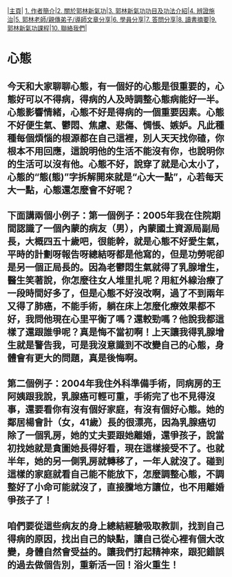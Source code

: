 |[主頁](/README.md)| [1. 作者簡介](/a10.md)|[2. 關於郭林新氣功](/a1.md)|[3. 郭林新氣功功目及功法介紹](/a2.md)|[4. 辨證施治](/a3.md)|[5. 郭林老師/親傳弟子/導師文章分享](/a5.md)|[6. 學員分享](/a6.md)|[7. 答問分享](/a7.md)|[8. 讀書摘要](/a4.md)|[9. 郭林新氣功課程](/郭林新氣功課程.md)|[10. 聯絡我們](/a9.md)|

# 心態 

## 今天和大家聊聊心態，有一個好的心態是很重要的，心態好可以不得病，得病的人及時調整心態病能好一半。心態影響情緒，心態不好是得病的一個重要因素。心態不好便生氣、鬱悶、焦慮、悲傷、惆悵、嫉妒。凡此種種每個煩惱的根源都在自己這裡，別人天天找你碴，你根本不用回應，這說明他的生活不能沒有你，也說明你的生活可以沒有他。心態不好，說穿了就是心太小了，心態的“態(態)”字拆解開來就是“心大一點”，心若每天大一點，心態還怎麼會不好呢？

## 下面講兩個小例子：第一個例子：2005年我在住院期間認識了一個內蒙的病友（男），內蒙國土資源局副局長，大概四五十歲吧，很能幹，就是心態不好愛生氣，平時的計劃呀報告呀總結呀都是他寫的，但是功勞呢卻是另一個正局長的。因為老鬱悶生氣就得了乳腺增生，醫生笑著說，你怎麼往女人堆里扎呢？用紅外線治療了一段時間好多了，但是心態不好沒改啊，過了不到兩年又得了肺癌，不能手術，躺在床上怎麼化療效果都不好，我問他現在心里平衡了嗎？還較勁嗎？他說我都這樣了還跟誰爭呢？真是悔不當初啊！上天讓我得乳腺增生就是警告我，可是我沒意識到不改變自己的心態，身體會有更大的問題，真是後悔啊。

## 第二個例子：2004年我住外科準備手術，同病房的王阿姨跟我說，乳腺癌可輕可重，手術完了也不見得沒事，還要看你有沒有個好家庭，有沒有個好心態。她的鄰居楊會計（女，41歲）長的很漂亮，因為乳腺癌切除了一個乳房，她的丈夫要跟她離婚，還爭孩子，說當初找她就是貪圖她長得好看，現在這樣接受不了。也就半年，她的另一側乳房就轉移了，一年人就沒了。碰到這樣的家庭就看自己能不能放下，怎麼調整心態，不調整好了小命可能就沒了，直接騰地方讓位，也不用離婚爭孩子了！

## 咱們要從這些病友的身上總結經驗吸取教訓，找到自己得病的原因，找出自己的缺點，讓自己從心裡有個大改變，身體自然會受益的。讓我們打起精神來，跟犯錯誤的過去做個告別，重新活一回！浴火重生！

